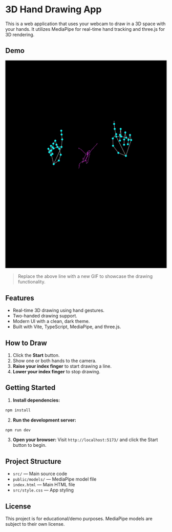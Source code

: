# 3D Hand Drawing App

This is a web application that uses your webcam to draw in a 3D space with your hands. It utilizes MediaPipe for real-time hand tracking and three.js for 3D rendering.

## Demo

![Demo GIF of the 3D drawing app](./demo.gif)

> Replace the above line with a new GIF to showcase the drawing functionality.

## Features

- Real-time 3D drawing using hand gestures.
- Two-handed drawing support.
- Modern UI with a clean, dark theme.
- Built with Vite, TypeScript, MediaPipe, and three.js.

## How to Draw

1.  Click the **Start** button.
2.  Show one or both hands to the camera.
3.  **Raise your index finger** to start drawing a line.
4.  **Lower your index finger** to stop drawing.

## Getting Started

1.  **Install dependencies:**

```bash
npm install
```

2.  **Run the development server:**

```bash
npm run dev
```

3.  **Open your browser:**
    Visit `http://localhost:5173/` and click the Start button to begin.


## Project Structure

- `src/` — Main source code
- `public/models/` — MediaPipe model file
- `index.html` — Main HTML file
- `src/style.css` — App styling

## License

This project is for educational/demo purposes. MediaPipe models are subject to their own license.
